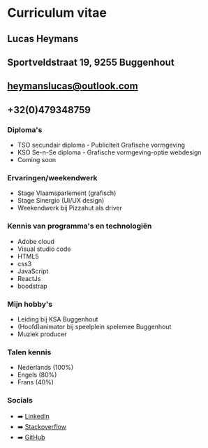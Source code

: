 # Curriculum vitae

## Lucas Heymans
## Sportveldstraat 19, 9255 Buggenhout
## heymanslucas@outlook.com
## +32(0)479348759


### Diploma's 
* TSO secundair diploma - Publiciteit Grafische vormgeving
* KSO Se-n-Se diploma - Grafische vormgeving-optie webdesign
* Coming soon

### Ervaringen/weekendwerk
* Stage Vlaamsparlement (grafisch)
* Stage Sinergio (UI/UX design)
* Weekendwerk bij Pizzahut als driver

### Kennis van programma's en technologiën
* Adobe cloud
* Visual studio code
* HTML5
* css3
* JavaScript
* ReactJs
* boodstrap

### Mijn hobby's
* Leiding bij KSA Buggenhout
* (Hoofd)animator bij speelplein spelemee Buggenhout
* Muziek producer

### Talen kennis
* Nederlands (100%)
* Engels (80%)
* Frans (40%)

### Socials
* :arrow_right: [LinkedIn](https://www.linkedin.com/in/lucas-heymans-204755194/)
* :arrow_right: [Stackoverflow](https://stackoverflow.com/users/15036113/luxa-code)
* :arrow_right: [GitHub](https://github.com/pgm-lucaheym)
